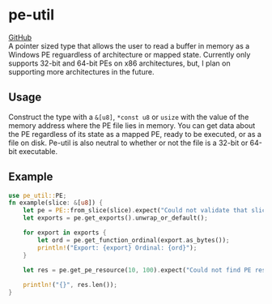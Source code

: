 # pe-util
[GitHub](https://github.com/Nordgaren/pe-util)  
A pointer sized type that allows the user to read a buffer in memory as a Windows PE reguardless of architecture or mapped 
state. Currently only supports 32-bit and 64-bit PEs on x86 architectures, but, I plan on supporting more architectures 
in the future.

## Usage
Construct the type with a `&[u8]`, `*const u8` or `usize` with the value of the memory address where the PE file lies in 
memory. You can get data about the PE regardless of its state as a mapped PE, ready to be executed, or as a file on disk.
Pe-util is also neutral to whether or not the file is a 32-bit or 64-bit executable.

## Example
```rust
use pe_util::PE;
fn example(slice: &[u8]) {
    let pe = PE::from_slice(slice).expect("Could not validate that slice is a valid PE file.");
    let exports = pe.get_exports().unwrap_or_default();

    for export in exports {
        let ord = pe.get_function_ordinal(export.as_bytes());
        println!("Export: {export} Ordinal: {ord}");
    }

    let res = pe.get_pe_resource(10, 100).expect("Could not find PE resource");
    
    println!("{}", res.len());
}
```